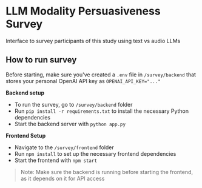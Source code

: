 # LLM Modality Persuasiveness Survey

Interface to survey participants of this study using text vs audio LLMs

## How to run survey

Before starting, make sure you've created a `.env` file in `/survey/backend` that stores your personal OpenAI API key as `OPENAI_API_KEY="..."`

**Backend setup**

- To run the survey, go to `/survey/backend` folder
- Run `pip install -r requirements.txt` to install the necessary Python dependencies
- Start the backend server with `python app.py`

**Frontend Setup**

- Navigate to the `/survey/frontend` folder
- Run `npm install` to set up the necessary frontend dependencies
- Start the frontend with `npm start`

> Note: Make sure the backend is running before starting the frontend, as it depends on it for API access
